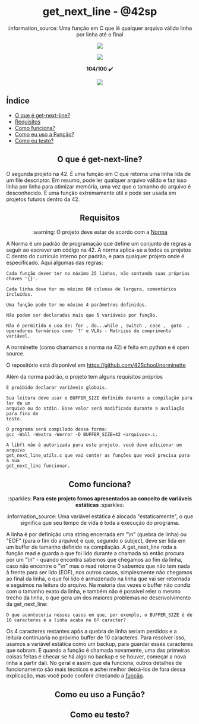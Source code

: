 <h1 align="center"> get_next_line - @42sp </h1>

<p align="center">:information_source: Uma função em C que lê qualquer arquivo válido linha por linha até o final </p>

<p align="center"><a href="https://www.42sp.org.br/" target="_blank"><img src="https://img.shields.io/static/v1?label=&message=SP&color=000&style=for-the-badge&logo=42""></a></p>
<p align="center"><img src="https://user-images.githubusercontent.com/81205527/149212588-45d60d10-2e78-46c5-bf0c-0dc247464ad5.png"></p>
<p align="center"> <strong>104/100</strong> ✔️ </p>
<p align="center"><a href="https://github.com/augustobecker/get_next_line/blob/main/README.md"><img src="https://img.shields.io/badge/available%20in-EN-blue"></a></p>

## Índice

* [O que é get-next-line?](#o-que-e-get-next-line)
* [Requisitos](#requisitos)
* [Como funciona?](#como-funciona)
* [Como eu uso a Função?](#como-eu-uso-a-funcao)
* [Como eu testo?](#como-eu-testo)

<h2 align="center" id="o-que-e-get-next-line"> O que é get-next-line? </h2>

O segunda projeto na 42. É uma função em C que retorna uma linha lida de um file descriptor. Em resumo, pode ler qualquer arquivo válido e faz isso linha por linha para otimizar memória, uma vez que o tamanho do arquivo é desconhecido. É uma função extremamente útil e pode ser usada em projetos futuros dentro da 42.

<h2 align="center" id="requisitos"> Requisitos </h2>

<p  align="center"> :warning: O projeto deve estar de acordo com a <a href="https://github.com/42School/norminette/blob/master/pdf/pt_br.norm.pdf" target="blank">Norma</a> </p>
A Norma é um padrão de programação que define um conjunto de regras a seguir ao escrever um código na 42. A norma aplica-se a todos os projetos C dentro do currículo interno por padrão, e para qualquer projeto onde é especificado. Aqui algumas das regras:

    Cada função dever ter no máximo 25 linhas, não contando suas próprias chaves '{}'.
    
    Cada linha deve ter no máximo 80 colunas de largura, comentários incluídos.
    
    Uma função pode ter no máximo 4 parâmetros definidos.
   
    Não podem ser declaradas mais que 5 variáveis por função.
    
    Não é permitido o uso de: for , do...while , switch , case ,  goto  ,
    operadores ternários como `?' e VLAs - Matrizes de comprimento variável.
  A norminette (como chamamos a norma na 42) é feita em python e é open source.
  
  O repositório está disponível em https://github.com/42School/norminette
  
  Além da norma padrão, o projeto tem alguns requisitos próprios
  
    É proibido declarar variáveis globais.
    
    Sua leitura deve usar o BUFFER_SIZE definido durante a compilação para ler de um
    arquivo ou do stdin. Esse valor será modificado durante a avaliação para fins de
    teste.
    
    O programa será compilado dessa forma:
    gcc -Wall -Wextra -Werror -D BUFFER_SIZE=42 <arquivos>.c.
    
    A libft não é autorizada para este projeto. você deve adicionar um arquivo 
    get_next_line_utils.c que vai conter as funções que você precisa para a sua
    get_next_line funcionar.
    
<h2 align="center" id="como-funciona"> Como funciona? </h2>

<p align="center"> :sparkles: <strong>Para este projeto fomos apresentados ao conceito de variáveis estáticas</strong> :sparkles:</p>

<p align="center"> :information_source: Uma variável estática é alocada "estaticamente", o que significa que seu tempo de vida é toda a execução do programa. </p>

A linha é por definição uma string encerrada em "\n" (quebra de linha) ou "EOF" (para o fim do arquivo) e que, segundo o subject, deve ser lida em um buffer de tamanho definido 
na compilação. A get_next_line roda a função read e guarda o que foi lido durante a chamada só então procura por um "\n" - quando encontra sabemos que chegamos ao fim da linha,
caso não encontre o "\n" mas o read retorne 0 sabemos que não tem nada à frente para ser lido (EOF), nos outros casos, simplesmente não chegamos ao final da linha, o que foi 
lido é armazenado na linha que vai ser retornada e seguimos na leitura do arquivo. Na maioria das vezes o buffer não condiz com o tamanho exato da linha,
e também não é possível reler o mesmo trecho da linha, o que gera um dos maiores problemas no desenvolvimento da get_next_line:

    O que aconteceria nesses casos em que, por exemplo, o BUFFER_SIZE é de 10 caracteres e a linha acaba no 6º caracter?

Os 4 caracteres restantes após a quebra de linha seriam perdidos e a leitura continuaria no próximo buffer de 10 caracteres.
Para resolver isso, usamos a variável estática como um backup, para guardar esses caracteres que sobram.
E quando a função é chamada novamente, uma das primeiras coisas feitas é checar se há algo no backup e se houver, começar a nova linha a partir dali.
No geral é assim que ela funciona, outros detalhes de funcionamento são mais técnicos e achei melhor deixá-los de fora dessa explicação, mas você pode conferir checando 
a <a href="https://github.com/augustobecker/get_next_line/blob/main/get_next_line.c">função</a>.

<h2 align="center" id="como-eu-uso-a-funcao"> Como eu uso a Função? </h2>

<h2 align="center" id="como-eu-testo"> Como eu testo? </h2>
